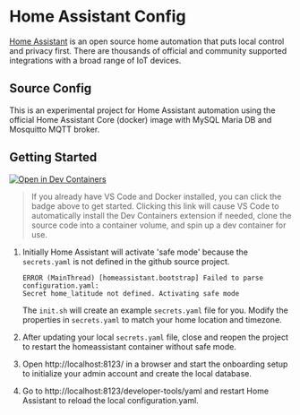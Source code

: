 # Home Assistant Config

[Home Assistant](https://www.home-assistant.io/) is an open source home automation that puts local control and privacy first. There are thousands of official and community supported integrations with a broad range of IoT devices.

## Source Config 

This is an experimental project for Home Assistant automation using the official Home Assistant Core (docker) image with MySQL Maria DB and Mosquitto MQTT broker.

## Getting Started

[![Open in Dev Containers](https://img.shields.io/static/v1?label=Dev%20Containers&message=Open&color=blue&logo=visualstudiocode)](https://vscode.dev/redirect?url=vscode://ms-vscode-remote.remote-containers/cloneInVolume?url=https://github.com/mikejonestechno/home-assistant-config)

> If you already have VS Code and Docker installed, you can click the badge above to get started. Clicking this link will cause VS Code to automatically install the Dev Containers extension if needed, clone the source code into a container volume, and spin up a dev container for use.

1. Initially Home Assistant will activate 'safe mode' because the `secrets.yaml` is not defined in the github source project.

    ``` log
    ERROR (MainThread) [homeassistant.bootstrap] Failed to parse configuration.yaml:
    Secret home_latitude not defined. Activating safe mode
    ```

    The `init.sh` will create an example `secrets.yaml` file for you. Modify the properties in `secrets.yaml` to match your home location and timezone.

2. After updating your local `secrets.yaml` file, close and reopen the project to restart the homeassistant container without safe mode.

3. Open http://localhost:8123/ in a browser and start the onboarding setup to initialize your admin account and create the local database.

4. Go to http://localhost:8123/developer-tools/yaml and restart Home Assistant to reload the local configuration.yaml.